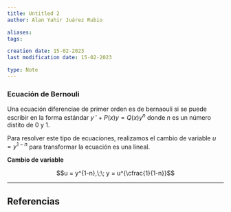 ```yaml
---
title: Untitled 2
author: Alan Yahir Juárez Rubio

aliases:
tags:

creation date: 15-02-2023
last modification date: 15-02-2023

type: Note
---
```


### Ecuación de Bernouli

Una ecuación diferenciae de primer orden es de bernaouli si se puede escribir
en la forma estándar $y\:' + P(x)y = Q(x)y^n$ donde $n$ es un número distito de
0 y 1.

Para resolver este tipo de ecuaciones, realizamos el cambio de variable
$u = y^{1-n}$
para transformar la ecuación es una lineal.

**Cambio de variable**

$$u = y^{1-n},\;\; y = u^{\cfrac{1}{1-n}}$$

---

## Referencias
